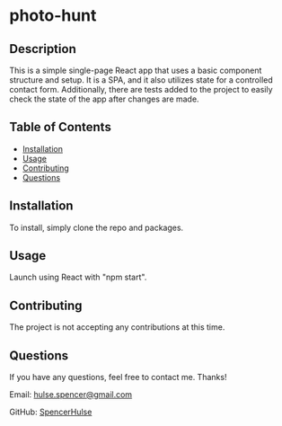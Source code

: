# photo-hunt

## Description

This is a simple single-page React app that uses a basic component structure and setup. It is a SPA, and it also utilizes state for a controlled contact form. Additionally, there are tests added to the project to easily check the state of the app after changes are made.

## Table of Contents

- [Installation](#installation)
- [Usage](#usage)
- [Contributing](#contributing)
- [Questions](#questions)

## Installation

To install, simply clone the repo and packages.

## Usage

Launch using React with "npm start".

## Contributing

The project is not accepting any contributions at this time.

## Questions

If you have any questions, feel free to contact me. Thanks!

Email: hulse.spencer@gmail.com

GitHub: [SpencerHulse](https://github.com/SpencerHulse)
